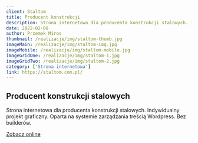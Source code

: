 ```yaml
---
client: Staltom
title: Producent konstrukcji 
description: Strona internetowa dla producenta konstrukcji stalowych. Indywidualny projekt graficzny. Oparta na systemie zarządzania treścią Wordpress. Bez builderów.
date: 2022-02-08
author: Przemek Miros
thumbnail: /realizacje/img/staltom-thumb.jpg
imageMain: /realizacje/img/staltom-img.jpg
imageMobile: /realizacje/img/staltom-mobile.jpg
imageGridOne: /realizacje/img/staltom-1.jpg
imageGridTwo: /realizacje/img/staltom-2.jpg
category: ['Strona internetowa']
link: https://staltom.com.pl/
---
```


## Producent konstrukcji stalowych

Strona internetowa dla producenta konstrukcji stalowych. Indywidualny projekt graficzny. Oparta na systemie zarządzania treścią Wordpress. Bez builderów.

<a href="https://staltom.com.pl/" title="Zobacz online" target="_blank" class="button" rel="nofollow">Zobacz online</a>